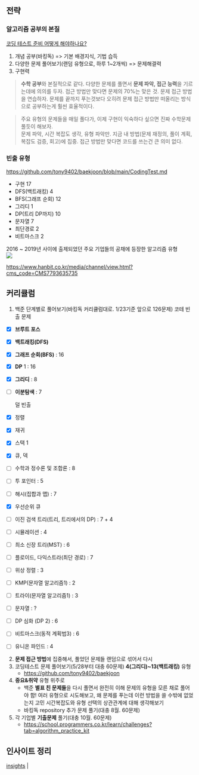 ## 전략
### 알고리즘 공부의 본질
[코딩 테스트 준비 어떻게 해야하나요?](https://www.youtube.com/watch?v=4D0PYVntENw)

1. 개념 공부(바킹독) => 기본 배경지식, 기법 습득
2. 다양한 문제 풀어보기(랜덤 유형으로, 하루 1~2개씩) => 문제해결력
3. 구현력

> **수학 공부**와 본질적으로 같다.
  다양한 문제를 풀면서 **문제 파악, 접근 능력**을 기르는데에 의의를 두자. 접근 방법만 맞다면 문제의 70%는 맞은 것. 
  문제 접근 방법을 연습하자. 
    문제를 끝까지 푸는것보다 오히려 문제 접근 방법만 떠올리는 방식으로 공부하는게 훨씬 효율적이다.
 
> 주요 유형의 문제들을 매일 풀다가, 이제 구현이 익숙하다 싶으면 진짜 수학문제 풀듯이 해보자.  
    문제 파악, 시간 복잡도 생각, 유형 파악만.
    지금 내 방법(문제 재정의, 풀이 계획, 복잡도 검증, 회고)에 집중. 접근 방법만 맞다면 코드를 쓰는건 큰 의미 없다.   

### 빈출 유형
https://github.com/tony9402/baekjoon/blob/main/CodingTest.md
- 구현 17
- DFS(백트래킹) 4
- BFS(그래프 순회) 12
- 그리디 1
- DP(트리 DP까지) 10
- 문자열 7
- 최단경로 2
- 비트마스크 2

2016 ~ 2019년 사이에 출제되었던 주요 기업들의 공채에 등장한 알고리즘 유형  
![](https://www.hanbit.co.kr/data/editor/20200918163925_xyypndmo.png)  

https://www.hanbit.co.kr/media/channel/view.html?cms_code=CMS7793635735


## 커리큘럼
1. 백준 단계별로 풀어보기(바킹독 커리큘럼대로. 1/23기준 앞으로 126문제)
코테 빈출 문제

- [x] **브루트 포스**
- [x] **백트래킹(DFS)**
- [x] **그래프 순회(BFS)** : 16
- [x] **DP** 1 : 16
- [x] **그리디** : 8
- [ ] **이분탐색** : 7

  덜 빈출
- [x] 정렬
- [x] 재귀
- [x] 스택 1
- [x] 큐, 덱
- [ ] 수학과 정수론 및 조합론 : 8
- [ ] 투 포인터 : 5
- [ ] 해시(집합과 맵) : 7
- [x] 우선순위 큐
- [ ] 이진 검색 트리(트리, 트리에서의 DP) : 7 + 4
- [ ] 시뮬레이션 : 4
- [ ] 최소 신장 트리(MST) : 6
- [ ] 플로이드, 다익스트라(최단 경로) : 7
- [ ] 위상 정렬 : 3
- [ ] KMP(문자열 알고리즘1) : 2
- [ ] 트라이(문자열 알고리즘1) : 3
- [ ] 문자열 : ?
- [ ] DP 심화 (DP 2) : 6
- [ ] 비트마스크(동적 계획법3) : 6
- [ ] 유니온 파인드 : 4
2. **문제 접근 방법**에 집중해서, 풀었던 문제들 랜덤으로 섞어서 다시
3. 코딩테스트 문제 풀어보기(5/28부터 대충 60문제)
    **4(그리디)~13(백트래킹)** 유형
    - https://github.com/tony9402/baekjoon
4. **중요&취약** 유형 위주로
    - 백준 **별표 친 문제들**을 다시 풀면서 완전히 이해
      문제의 유형을 모른 채로 풀어야 함!
      여러 유형으로 시도해보고, 왜 문제를 푸는데 이런 방법을 쓸 수밖에 없었는지 고민
      시간복잡도와 유형 선택의 상관관계에 대해 생각해보기
    - 바킹독 repository 추가 문제 풀기(대충 8월. 60문제)
5. 각 기업별 **기출문제** 풀기(대충 10월. 60문제)
    - https://school.programmers.co.kr/learn/challenges?tab=algorithm_practice_kit



## 인사이트 정리

[insights](https://github.com/wonseok2877/algorithms/tree/master/%EC%9D%B8%EC%82%AC%EC%9D%B4%ED%8A%B8) |
